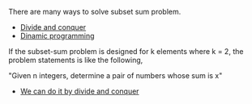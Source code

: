 
There are many ways to solve subset sum problem.

- [Divide and conquer](divide_and_conquer/)
- [Dinamic programming](dinamic/)

If the subset-sum problem is designed for k elements where k = 2, the problem statements is like the following,

"Given n integers, determine a pair of numbers whose sum is x"
- [We can do it by divide and conquer](pairsum_by_divide/)
